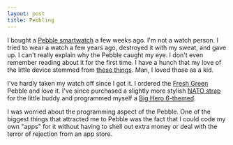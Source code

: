 ```yaml
---
layout: post
title: Pebbling
---
```


I bought a [Pebble smartwatch](http://www.getpebble.com/) a few weeks ago.  I'm not a watch person.  I tried to wear a watch a few years ago, destroyed it with my sweat, and gave up.  I can't really explain why the Pebble caught my eye.  I don't even remember reading about it for the first time.  I have a hunch that my love of the little device stemmed from [these things](http://digimon.wikia.com/wiki/Digimon_Virtual_Pet).  Man, I loved those as a kid.

I've hardly taken my watch off since I got it.  I ordered the [Fresh Green](https://getpebble.com/freshhotfly) Pebble and love it.  I've since purchased a slightly more stylish [NATO strap](http://natostrapsco.com/collections/22mm-straps/products/the-watchuseek-f71-edition-nato-strap) for the little buddy and programmed myself a [Big Hero 6-themed](https://github.com/jessemillar/Baymax).

I was worried about the programming aspect of the Pebble.  One of the biggest things that attracted me to Pebble was the fact that I could code my own "apps" for it without having to shell out extra money or deal with the terror of rejection from an app store.
